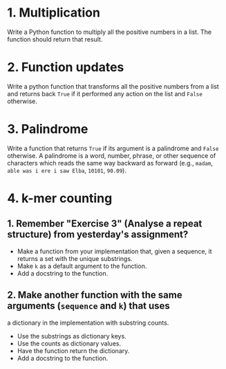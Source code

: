 # 1. Multiplication

Write a Python function to multiply all the positive numbers in a list.
The function should return that result.

# 2. Function updates

Write a python function that transforms all the positive numbers from a list
and returns back `True` if it performed any action on the list and `False`
otherwise.

# 3. Palindrome

Write a function that returns `True` if its argument is a palindrome and
`False` otherwise. A palindrome is a word, number, phrase, or other sequence
of characters which reads the same way backward as forward (e.g., `madam`, 
`able was i ere i saw Elba`, `10101`, `90.09`).

# 4. k-mer counting

## 1. Remember "Exercise 3" (Analyse a repeat structure) from yesterday's assignment?
 
- Make a function from your implementation that, given a sequence, it returns
  a set with the unique substrings.
- Make `k` as a default argument to the function.
- Add a docstring to the function.

## 2. Make another function with the same arguments (`sequence` and `k`) that uses
a dictionary in the implementation with substring counts.

- Use the substrings as dictionary keys.
- Use the counts as dictionary values.
- Have the function return the dictionary.
- Add a docstring to the function.
